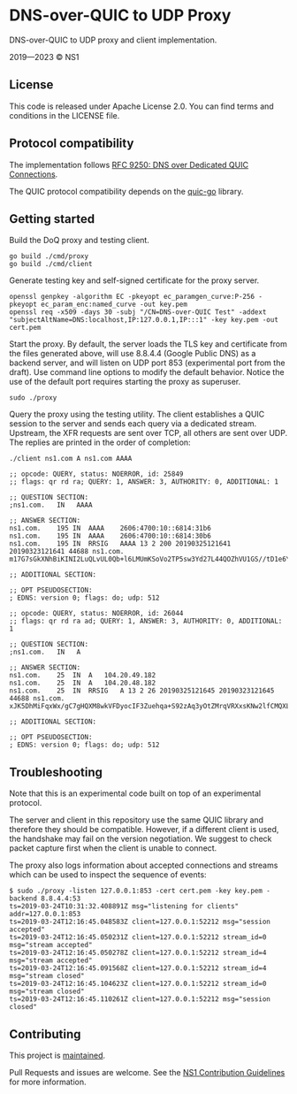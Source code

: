 # DNS-over-QUIC to UDP Proxy

DNS-over-QUIC to UDP proxy and client implementation.

2019—2023 © NS1

## License

This code is released under Apache License 2.0. You can find terms and
conditions in the LICENSE file.

## Protocol compatibility

The implementation follows
[RFC 9250: DNS over Dedicated QUIC Connections](https://www.rfc-editor.org/rfc/rfc9250.html).

The QUIC protocol compatibility depends on the
[quic-go](https:///github.com/lucas-clemente/quic-go) library.

## Getting started

Build the DoQ proxy and testing client.

```
go build ./cmd/proxy
go build ./cmd/client
```

Generate testing key and self-signed certificate for the proxy server.

```
openssl genpkey -algorithm EC -pkeyopt ec_paramgen_curve:P-256 -pkeyopt ec_param_enc:named_curve -out key.pem
openssl req -x509 -days 30 -subj "/CN=DNS-over-QUIC Test" -addext "subjectAltName=DNS:localhost,IP:127.0.0.1,IP:::1" -key key.pem -out cert.pem
```

Start the proxy. By default, the server loads the TLS key and certificate from
the files generated above, will use 8.8.4.4 (Google Public DNS) as a backend
server, and will listen on UDP port 853 (experimental port from the draft). Use
command line options to modify the default behavior. Notice the use of the
default port requires starting the proxy as superuser.

```
sudo ./proxy
```

Query the proxy using the testing utility. The client establishes a QUIC
session to the server and sends each query via a dedicated stream. Upstream, the
XFR requests are sent over TCP, all others are sent over UDP. The replies are
printed in the order of completion:

```
./client ns1.com A ns1.com AAAA
```
```
;; opcode: QUERY, status: NOERROR, id: 25849
;; flags: qr rd ra; QUERY: 1, ANSWER: 3, AUTHORITY: 0, ADDITIONAL: 1

;; QUESTION SECTION:
;ns1.com.	IN	 AAAA

;; ANSWER SECTION:
ns1.com.	195	IN	AAAA	2606:4700:10::6814:31b6
ns1.com.	195	IN	AAAA	2606:4700:10::6814:30b6
ns1.com.	195	IN	RRSIG	AAAA 13 2 200 20190325121641 20190323121641 44688 ns1.com. m17G7sGkXNhBiKINI2LuQLvUL0Qb+l6LMUmKSoVo2TP5sw3Yd27L44QOZhVU1GS//tD1e6YVOVsMrW3arlk/bQ==

;; ADDITIONAL SECTION:

;; OPT PSEUDOSECTION:
; EDNS: version 0; flags: do; udp: 512

;; opcode: QUERY, status: NOERROR, id: 26044
;; flags: qr rd ra ad; QUERY: 1, ANSWER: 3, AUTHORITY: 0, ADDITIONAL: 1

;; QUESTION SECTION:
;ns1.com.	IN	 A

;; ANSWER SECTION:
ns1.com.	25	IN	A	104.20.49.182
ns1.com.	25	IN	A	104.20.48.182
ns1.com.	25	IN	RRSIG	A 13 2 26 20190325121645 20190323121645 44688 ns1.com. xJK5DhMiFqxWx/gC7gHQXM8wkVFDyocIF3Zuehqa+S92zAq3yOtZMrqVRXxsKNw2lfCMQXLHr7hVUDm5H4B5eA==

;; ADDITIONAL SECTION:

;; OPT PSEUDOSECTION:
; EDNS: version 0; flags: do; udp: 512
```

## Troubleshooting

Note that this is an experimental code built on top of an experimental protocol.

The server and client in this repository use the same QUIC library
and therefore they should be compatible. However, if a different client is
used, the handshake may fail on the version negotiation. We suggest to check
packet capture first when the client is unable to connect.

The proxy also logs information about accepted connections and streams which
can be used to inspect the sequence of events:

```
$ sudo ./proxy -listen 127.0.0.1:853 -cert cert.pem -key key.pem -backend 8.8.4.4:53
ts=2019-03-24T10:31:32.408891Z msg="listening for clients" addr=127.0.0.1:853
ts=2019-03-24T12:16:45.048583Z client=127.0.0.1:52212 msg="session accepted"
ts=2019-03-24T12:16:45.050231Z client=127.0.0.1:52212 stream_id=0 msg="stream accepted"
ts=2019-03-24T12:16:45.050278Z client=127.0.0.1:52212 stream_id=4 msg="stream accepted"
ts=2019-03-24T12:16:45.091568Z client=127.0.0.1:52212 stream_id=4 msg="stream closed"
ts=2019-03-24T12:16:45.104623Z client=127.0.0.1:52212 stream_id=0 msg="stream closed"
ts=2019-03-24T12:16:45.110261Z client=127.0.0.1:52212 msg="session closed"
```

## Contributing

This project is [maintained](https://github.com/ns1/community/blob/master/project_status/MAINTENANCE.md).

Pull Requests and issues are welcome. See the [NS1 Contribution Guidelines](https://github.com/ns1/community) for more information.
